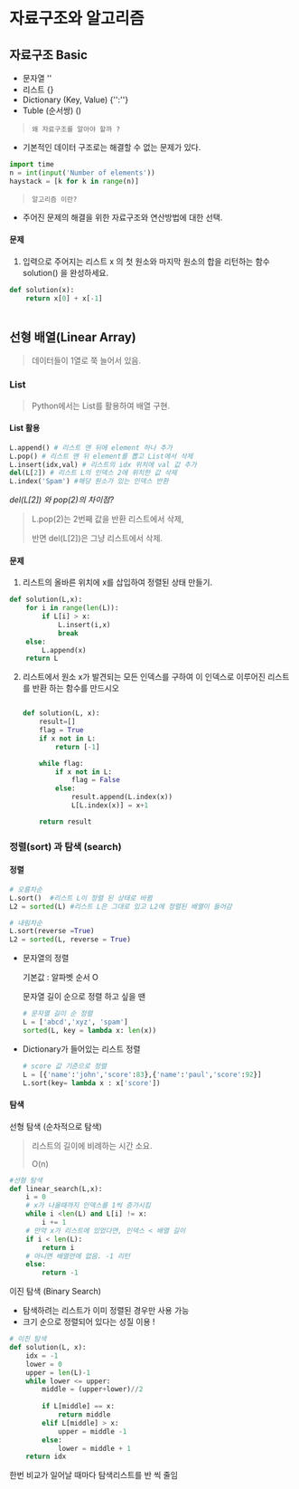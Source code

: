 # 자료구조와 알고리즘



## 자료구조 Basic

- 문자열 ''
- 리스트 {}
- Dictionary (Key, Value) {'':''}
- Tuble (순서쌍) ()



> `왜 자료구조를 알아야 할까 ?`

- 기본적인 데이터 구조로는 해결할 수 없는 문제가 있다.

```python
import time
n = int(input('Number of elements'))
haystack = [k for k in range(n)]
```



> `알고리즘 이란?`

- 주어진 문제의 해결을 위한 자료구조와 연산방법에 대한 선택.



#### 문제

1. 입력으로 주어지는 리스트 x 의 첫 원소와 마지막 원소의 합을 리턴하는 함수 solution() 을 완성하세요.

```python
def solution(x):
    return x[0] + x[-1]
    
```





## 선형 배열(Linear Array)

> 데이터들이 1열로 쭉 늘어서 있음.

### List

>  Python에서는 List를 활용하여 배열 구현.



#### List 활용

```python
L.append() # 리스트 맨 뒤에 element 하나 추가
L.pop() # 리스트 맨 뒤 element를 뽑고 List에서 삭제
L.insert(idx,val) # 리스트의 idx 위치에 val 값 추가
del(L[2]) # 리스트 L의 인덱스 2에 위치한 값 삭제
L.index('Spam') #해당 원소가 있는 인덱스 반환
```

*del(L[2]) 와 pop(2)의 차이점?*

> L.pop(2)는 2번째 값을 반환 리스트에서 삭제,
>
> 반면 del(L[2])은 그냥 리스트에서 삭제.

#### 문제

1.  리스트의 올바른 위치에 x를 삽입하여 정렬된 상태 만들기.

   ```python
   def solution(L,x):
       for i in range(len(L)):
           if L[i] > x:
               L.insert(i,x)
               break
       else:
           L.append(x)
       return L
   ```

   

   

2. 리스트에서 원소 x가 발견되는 모든 인덱스를 구하여 이 인덱스로 이루어진 리스트를 반환 하는 함수를 만드시오

   ```python
   
   def solution(L, x):
       result=[]
       flag = True
       if x not in L:
           return [-1]
   
       while flag:
           if x not in L:
               flag = False
           else:
               result.append(L.index(x))
               L[L.index(x)] = x+1
   
       return result
   ```

   
   
   

### 정렬(sort) 과 탐색 (search)

#### 정렬

```python
# 오름차순
L.sort()  #리스트 L이 정렬 된 상태로 바뀜
L2 = sorted(L) #리스트 L은 그대로 있고 L2에 정렬된 배열이 들어감
```

```python
# 내림차순
L.sort(reverse =True)
L2 = sorted(L, reverse = True)
```

- 문자열의 정렬

  기본값 : 알파벳 순서 O

  문자열 길이 순으로 정렬 하고 싶을 땐

  ```python
  # 문자열 길이 순 정렬
  L = ['abcd','xyz', 'spam']
  sorted(L, key = lambda x: len(x))
  ```

- Dictionary가 들어있는 리스트 정렬

  ```python 
  # score 값 기준으로 정렬 
  L = [{'name':'john','score':83},{'name':'paul','score':92}]
  L.sort(key= lambda x : x['score'])
  ```

#### 탐색

선형 탐색 (순차적으로 탐색)

> 리스트의 길이에 비례하는 시간 소요.
>
>  O(n)

```python
#선형 탐색
def linear_search(L,x):
    i = 0
    # x가 나올때까지 인덱스를 1씩 증가시킴
    while i <len(L) and L[i] != x:
        i += 1
    # 만약 x가 리스트에 있었다면, 인덱스 < 배열 길이
    if i < len(L):
        return i
    # 아니면 배열안에 없음. -1 리턴
    else:
        return -1
```

이진 탐색 (Binary Search)

- 탐색하려는 리스트가 이미 정렬된 경우만 사용 가능
-  크기 순으로 정렬되어 있다는 성질 이용 !

```python
# 이진 탐색
def solution(L, x):
    idx = -1
    lower = 0
    upper = len(L)-1
    while lower <= upper:
        middle = (upper+lower)//2
        
        if L[middle] == x:
            return middle
        elif L[middle] > x:
            upper = middle -1
        else:
            lower = middle + 1
    return idx
```

한번 비교가 일어날 때마다 탐색리스트를 반 씩 줄임







